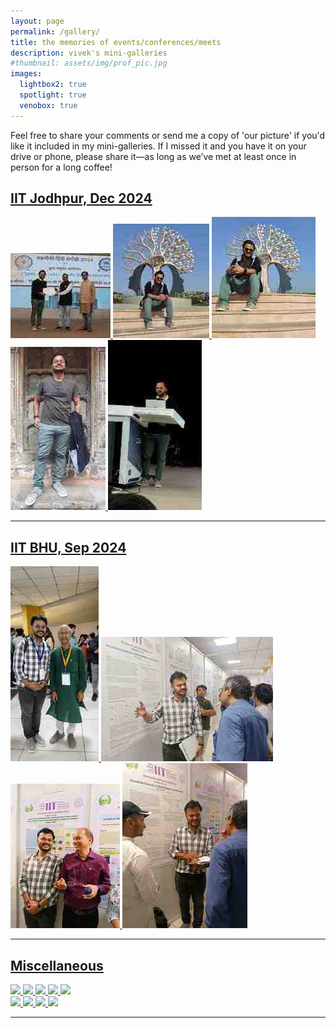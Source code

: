 ```yaml
---
layout: page
permalink: /gallery/
title: the memories of events/conferences/meets
description: vivek's mini-galleries
#thumbnail: assets/img/prof_pic.jpg
images:
  lightbox2: true
  spotlight: true
  venobox: true
---
```


Feel free to share your comments or send me a copy of 'our picture' if you'd like it included in my mini-galleries. If I missed it and you have it on your drive or phone, please share it—as long as we’ve met at least once in person for a long coffee!


## [IIT Jodhpur, Dec 2024]()

<!-- Group 1 -->
<div class="spotlight-group">
    <a class="spotlight" href="/assets/img/iitjodhpur/1.jpg">
        <img src="/assets/img/iitjodhpur/small/1.jpg" />
    </a>
    <a class="spotlight" href="/assets/img/iitjodhpur/3.jpg">
        <img src="/assets/img/iitjodhpur/small/3.jpg" />
    </a>
    <a class="spotlight" href="/assets/img/iitjodhpur/4.jpg">
        <img src="/assets/img/iitjodhpur/small/4.jpg" />
    </a>
    <a class="spotlight" href="/assets/img/iitjodhpur/2.jpg">
        <img src="/assets/img/iitjodhpur/small/2.jpg" />
    </a>
    <a class="spotlight" href="/assets/img/iitjodhpur/5.jpg">
        <img src="/assets/img/iitjodhpur/small/5.jpg" />
    </a>
</div>



---

## [IIT BHU, Sep 2024]()
<div class="spotlight-group">
    <div class="spotlight-group">
    <a class="spotlight" href="/assets/img/iitbhu/1.jpg">
        <img src="/assets/img/iitbhu/small/1.jpg" />
    </a>
    <a class="spotlight" href="/assets/img/iitbhu/2.jpg">
        <img src="/assets/img/iitbhu/small/2.jpg" />
    </a>
    <a class="spotlight" href="/assets/img/iitbhu/3.jpg">
        <img src="/assets/img/iitbhu/small/3.jpg" />
    </a>
    <a class="spotlight" href="/assets/img/iitbhu/4.jpg">
        <img src="/assets/img/iitbhu/small/4.jpg" />
    </a>
</div>

---

## [Miscellaneous]()
<!-- Group 1 -->
<div class="spotlight-group">
    <div class="spotlight-group">
    <a class="spotlight" href="/assets/img/miscellaneous/1.jpg">
        <img src="/assets/img/iitbhu/miscellaneous/small/1.jpg" />
    </a>
    <a class="spotlight" href="/assets/img/miscellaneous/2.jpg">
        <img src="/assets/img/iitbhu/miscellaneous/small/2.jpg" />
    </a>
    <a class="spotlight" href="/assets/img/miscellaneous/3.jpg">
        <img src="/assets/img/iitbhu/miscellaneous/small/3.jpg" />
    </a>
    <a class="spotlight" href="/assets/img/miscellaneous/4.jpg">
        <img src="/assets/img/iitbhu/miscellaneous/small/4.jpg" />
    </a>
    <a class="spotlight" href="/assets/img/miscellaneous/5.jpg">
        <img src="/assets/img/iitbhu/miscellaneous/small/5.jpg" />
    </a>
</div>
<!-- Group 2 -->
<div class="spotlight-group">
    <div class="spotlight-group">
    <a class="spotlight" href="/assets/img/miscellaneous/6.jpg">
        <img src="/assets/img/iitbhu/miscellaneous/small/6.jpg" />
    </a>
    <a class="spotlight" href="/assets/img/miscellaneous/7.jpg">
        <img src="/assets/img/iitbhu/miscellaneous/small/7.jpg" />
    </a>
    <a class="spotlight" href="/assets/img/miscellaneous/8.jpg">
        <img src="/assets/img/iitbhu/miscellaneous/small/8.jpg" />
    </a>
    <a class="spotlight" href="/assets/img/miscellaneous/9.jpg">
        <img src="/assets/img/iitbhu/miscellaneous/small/9.jpg" />
    </a>

</div>

---